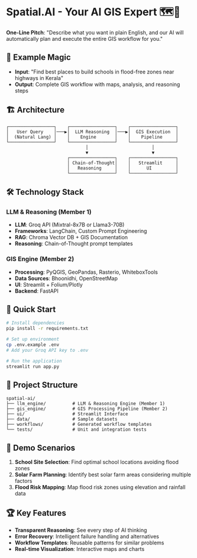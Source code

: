 # Spatial.AI - Your AI GIS Expert 🗺️🤖

**One-Line Pitch**: "Describe what you want in plain English, and our AI will automatically plan and execute the entire GIS workflow for you."

## 🎯 Example Magic

- **Input**: "Find best places to build schools in flood-free zones near highways in Kerala"
- **Output**: Complete GIS workflow with maps, analysis, and reasoning steps

## 🏗️ Architecture

```
┌─────────────────┐    ┌─────────────────┐    ┌─────────────────┐
│   User Query    │───▶│  LLM Reasoning  │───▶│  GIS Execution  │
│  (Natural Lang) │    │    Engine       │    │    Pipeline     │
└─────────────────┘    └─────────────────┘    └─────────────────┘
                              │                        │
                              ▼                        ▼
                       ┌─────────────────┐    ┌─────────────────┐
                       │ Chain-of-Thought│    │   Streamlit     │
                       │   Reasoning     │    │      UI         │
                       └─────────────────┘    └─────────────────┘
```

## 🛠️ Technology Stack

### LLM & Reasoning (Member 1)

- **LLM**: Groq API (Mixtral-8x7B or Llama3-70B)
- **Frameworks**: LangChain, Custom Prompt Engineering
- **RAG**: Chroma Vector DB + GIS Documentation
- **Reasoning**: Chain-of-Thought prompt templates

### GIS Engine (Member 2)

- **Processing**: PyQGIS, GeoPandas, Rasterio, WhiteboxTools
- **Data Sources**: Bhoonidhi, OpenStreetMap
- **UI**: Streamlit + Folium/Plotly
- **Backend**: FastAPI

## 🚀 Quick Start

```bash
# Install dependencies
pip install -r requirements.txt

# Set up environment
cp .env.example .env
# Add your Groq API key to .env

# Run the application
streamlit run app.py
```

## 📁 Project Structure

```
spatial-ai/
├── llm_engine/          # LLM & Reasoning Engine (Member 1)
├── gis_engine/          # GIS Processing Pipeline (Member 2)
├── ui/                  # Streamlit Interface
├── data/                # Sample datasets
├── workflows/           # Generated workflow templates
└── tests/               # Unit and integration tests
```

## 🎯 Demo Scenarios

1. **School Site Selection**: Find optimal school locations avoiding flood zones
2. **Solar Farm Planning**: Identify best solar farm areas considering multiple factors
3. **Flood Risk Mapping**: Map flood risk zones using elevation and rainfall data

## 🏆 Key Features

- **Transparent Reasoning**: See every step of AI thinking
- **Error Recovery**: Intelligent failure handling and alternatives
- **Workflow Templates**: Reusable patterns for similar problems
- **Real-time Visualization**: Interactive maps and charts
